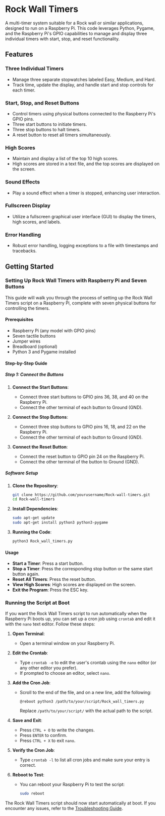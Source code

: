 # Rock Wall Timers

A multi-timer system suitable for a Rock wall or similar applications, designed to run on a Raspberry Pi. This code leverages Python, Pygame, and the Raspberry Pi's GPIO capabilities to manage and display three individual timers with start, stop, and reset functionality.

## Features

### Three Individual Timers

- Manage three separate stopwatches labeled Easy, Medium, and Hard.
- Track time, update the display, and handle start and stop controls for each timer.

### Start, Stop, and Reset Buttons

- Control timers using physical buttons connected to the Raspberry Pi's GPIO pins.
- Three start buttons to initiate timers.
- Three stop buttons to halt timers.
- A reset button to reset all timers simultaneously.

### High Scores

- Maintain and display a list of the top 10 high scores.
- High scores are stored in a text file, and the top scores are displayed on the screen.

### Sound Effects

- Play a sound effect when a timer is stopped, enhancing user interaction.

### Fullscreen Display

- Utilize a fullscreen graphical user interface (GUI) to display the timers, high scores, and labels.

### Error Handling

- Robust error handling, logging exceptions to a file with timestamps and tracebacks.

## Getting Started

### Setting Up Rock Wall Timers with Raspberry Pi and Seven Buttons

This guide will walk you through the process of setting up the Rock Wall Timers script on a Raspberry Pi, complete with seven physical buttons for controlling the timers.

#### Prerequisites

- Raspberry Pi (any model with GPIO pins)
- Seven tactile buttons
- Jumper wires
- Breadboard (optional)
- Python 3 and Pygame installed

#### Step-by-Step Guide

##### Step 1: Connect the Buttons

1. **Connect the Start Buttons**:
   - Connect three start buttons to GPIO pins 36, 38, and 40 on the Raspberry Pi.
   - Connect the other terminal of each button to Ground (GND).

2. **Connect the Stop Buttons**:
   - Connect three stop buttons to GPIO pins 16, 18, and 22 on the Raspberry Pi.
   - Connect the other terminal of each button to Ground (GND).

3. **Connect the Reset Button**:
   - Connect the reset button to GPIO pin 24 on the Raspberry Pi.
   - Connect the other terminal of the button to Ground (GND).

##### Software Setup

1. **Clone the Repository**:
   ```bash
   git clone https://github.com/yourusername/Rock-wall-timers.git
   cd Rock-wall-timers
   ```

2. **Install Dependencies**:
   ```bash
   sudo apt-get update
   sudo apt-get install python3 python3-pygame
   ```

3. **Running the Code**:
   ```bash
   python3 Rock_wall_timers.py
   ```

#### Usage

- **Start a Timer**: Press a start button.
- **Stop a Timer**: Press the corresponding stop button or the same start button again.
- **Reset All Timers**: Press the reset button.
- **View High Scores**: High scores are displayed on the screen.
- **Exit the Program**: Press the ESC key.

### Running the Script at Boot

If you want the Rock Wall Timers script to run automatically when the Raspberry Pi boots up, you can set up a cron job using `crontab` and edit it with the `nano` text editor. Follow these steps:

1. **Open Terminal**:
   - Open a terminal window on your Raspberry Pi.

2. **Edit the Crontab**:
   - Type `crontab -e` to edit the user's crontab using the `nano` editor (or any other editor you prefer).
   - If prompted to choose an editor, select `nano`.

3. **Add the Cron Job**:
   - Scroll to the end of the file, and on a new line, add the following:
     ```plaintext
     @reboot python3 /path/to/your/script/Rock_wall_timers.py
     ```
     Replace `/path/to/your/script/` with the actual path to the script.

4. **Save and Exit**:
   - Press `CTRL + O` to write the changes.
   - Press `ENTER` to confirm.
   - Press `CTRL + X` to exit `nano`.

5. **Verify the Cron Job**:
   - Type `crontab -l` to list all cron jobs and make sure your entry is correct.

6. **Reboot to Test**:
   - You can reboot your Raspberry Pi to test the script:
     ```bash
     sudo reboot
     ```

The Rock Wall Timers script should now start automatically at boot. If you encounter any issues, refer to the [Troubleshooting Guide](TROUBLESHOOTING.md).
